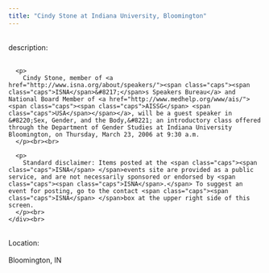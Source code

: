 ```yaml
---
title: "Cindy Stone at Indiana University, Bloomington"
---
```


<div class="flexinode-body flexinode-2">
  <div class="flexinode-textarea-1">
    <div class="form-item">
      <br> <label>description:</label><br /> <br> 
      
      <p>
        Cindy Stone, member of <a href="http://www.isna.org/about/speakers/"><span class="caps"><span class="caps">ISNA</span>&#8217;</span>s Speakers Bureau</a> and National Board Member of <a href="http://www.medhelp.org/www/ais/"><span class="caps"><span class="caps">AISSG</span> <span class="caps">USA</span></span></a>, will be a guest speaker in &#8220;Sex, Gender, and the Body,&#8221; an introductory class offered through the Department of Gender Studies at Indiana University Bloomington, on Thursday, March 23, 2006 at 9:30 a.m.
      </p><br><br>
      
      <p>
        Standard disclaimer: Items posted at the <span class="caps"><span class="caps">ISNA</span> </span>events site are provided as a public service, and are not necessarily sponsored or endorsed by <span class="caps"><span class="caps">ISNA</span>.</span> To suggest an event for posting, go to the contact <span class="caps"><span class="caps">ISNA</span> </span>box at the upper right side of this screen.
      </p><br>
    </div><br>
  </div>
  
  <div class="flexinode-textfield-2">
    <div class="form-item">
      <br> <label>Location:</label><br /> <br> Bloomington, IN<br>
    </div><br>
  </div>
</div>